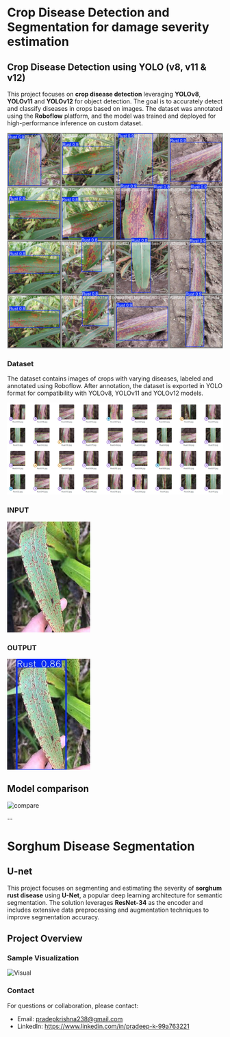 # Crop Disease Detection and Segmentation for damage severity estimation

## Crop Disease Detection using YOLO (v8, v11 & v12)
This project focuses on **crop disease detection** leveraging **YOLOv8**, **YOLOv11** and **YOLOv12** for object detection. The goal is to accurately detect and classify diseases in crops based on images. The dataset was annotated using the **Roboflow** platform, and the model was trained and deployed for high-performance inference on custom dataset.

![](https://github.com/fenicXs/Crop-Disease-Detection-system/blob/386f4dc02ee16484932c79bf22a654d36f582070/predict.jpg)

### Dataset
The dataset contains images of crops with varying diseases, labeled and annotated using Roboflow. After annotation, the dataset is exported in YOLO format for compatibility with YOLOv8, YOLOv11 and YOLOv12 models.

![Overview](https://github.com/fenicXs/Crop-Disease-Detection-system/blob/db5c54086c6dde7a234f4d936e92eac236da5997/dataset%20overview.jpg)
  
  ### INPUT
  ![Input](https://github.com/fenicXs/Crop-Disease-Detection-system/blob/db5c54086c6dde7a234f4d936e92eac236da5997/input.jpg)
  
  ### OUTPUT
  ![Output](https://github.com/fenicXs/Crop-Disease-Detection-system/blob/db5c54086c6dde7a234f4d936e92eac236da5997/output.jpg)

## Model comparison
![compare](https://github.com/fenicXs/Sorghum-Crop-Disease-Detection-and-Segmentation-system-for-damage-severity-estimation/blob/10cb716774f34c9e12fd2cfbde78688827c15da6/v8%20vs%20v11%20graph.png)

--

# **Sorghum Disease Segmentation**

## **U-net**
This project focuses on segmenting and estimating the severity of **sorghum rust disease** using **U-Net**, a popular deep learning architecture for semantic segmentation. The solution leverages **ResNet-34** as the encoder and includes extensive data preprocessing and augmentation techniques to improve segmentation accuracy.

## **Project Overview**

### **Sample Visualization**
![Visual](https://github.com/fenicXs/Sorghum-Crop-Disease-Detection-and-Segmentation-system-for-damage-severity-estimation/blob/cc4be6ad4887beb2a6f44d3e438ebffbfe5cf8c7/Train%20result.png)


### Contact
For questions or collaboration, please contact:
  - Email: pradepkrishna238@gmail.com
  - LinkedIn: https://www.linkedin.com/in/pradeep-k-99a763221
